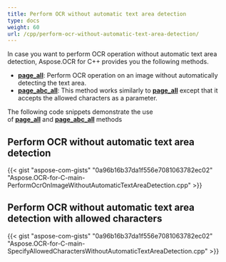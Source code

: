 ```yaml
---
title: Perform OCR without automatic text area detection
type: docs
weight: 60
url: /cpp/perform-ocr-without-automatic-text-area-detection/
---
```



In case you want to perform OCR operation without automatic text area detection, Aspose.OCR for C++ provides you the following methods.

- [**page_all**](https://reference.aspose.com/ocr/cpp/groupAspose#ga4aea2d0695beb19955a23719eadf55d2): Perform OCR operation on an image without automatically detecting the text area.
- [**page_abc_all**](https://reference.aspose.com/ocr/cpp/groupAspose#ga5e96a883c6923558a138e229cf955be9): This method works similarly to [**page_all**](https://reference.aspose.com/ocr/cpp/groupAspose#ga4aea2d0695beb19955a23719eadf55d2) except that it accepts the allowed characters as a parameter.

The following code snippets demonstrate the use of [**page_all**](https://reference.aspose.com/ocr/cpp/groupAspose#ga4aea2d0695beb19955a23719eadf55d2) and [**page_abc_all**](https://reference.aspose.com/ocr/cpp/groupAspose#ga5e96a883c6923558a138e229cf955be9) methods

## **Perform OCR without automatic text area detection**

{{< gist "aspose-com-gists" "0a96b16b37da1f556e7081063782ec02" "Aspose.OCR-for-C-main-PerformOcrOnImageWithoutAutomaticTextAreaDetection.cpp" >}}

## **Perform OCR without automatic text area detection with allowed characters**

{{< gist "aspose-com-gists" "0a96b16b37da1f556e7081063782ec02" "Aspose.OCR-for-C-main-SpecifyAllowedCharactersWithoutAutomaticTextAreaDetection.cpp" >}}
